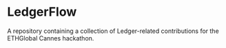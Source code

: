 # LedgerFlow

A repository containing a collection of Ledger-related contributions for the ETHGlobal Cannes hackathon.